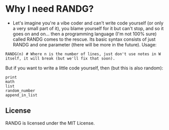# Why I need RANDG?
- Let's imagine you're a vibe coder and can't write code yourself (or only a very small part of it), you blame yourself for it but can't stop, and so it goes on and on... then a programming language (I'm not 100% sure) called RANDG comes to the rescue. Its basic syntax consists of just RANDG and one parameter (there will be more in the future).
Usage:

```randg
RANDG(n) # Where n is the number of lines, just don't use notes in W itself, it will break (but we'll fix that soon).
```

But if you want to write a little code yourself, then (but this is also random):

```randg
print
math
list
random_number
append_in_list
```
## License
RANDG is licensed under the MIT License.
